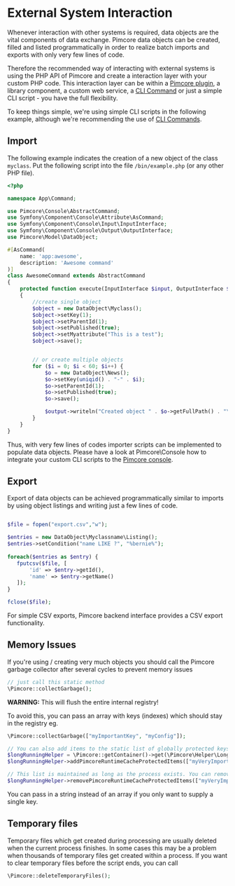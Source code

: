# External System Interaction

Whenever interaction with other systems is required, data objects are the vital components of data exchange. 
Pimcore data objects can be created, filled and listed programmatically in order to realize batch imports and exports 
with only very few lines of code.

Therefore the recommended way of interacting with external systems is using the PHP API of Pimcore and create a 
interaction layer with your custom PHP code. This interaction layer can be within a [Pimcore plugin](../20_Extending_Pimcore/13_Bundle_Developers_Guide/README.md), a library component,
 a custom web service, a [CLI Command](../19_Development_Tools_and_Details/11_Console_CLI.md) or just a simple CLI script - you have the full flexibility.

To keep things simple, we're using simple CLI scripts in the following example, although we're recommending the use of [CLI Commands](../19_Development_Tools_and_Details/11_Console_CLI.md).

## Import
The following example indicates the creation of a new object of the class `myclass`. 
Put the following script into the file `/bin/example.php` (or any other PHP file).

```php
<?php

namespace App\Command;

use Pimcore\Console\AbstractCommand;
use Symfony\Component\Console\Attribute\AsCommand;
use Symfony\Component\Console\Input\InputInterface;
use Symfony\Component\Console\Output\OutputInterface;
use Pimcore\Model\DataObject;

#[AsCommand(
    name: 'app:awesome',
    description: 'Awesome command'
)]
class AwesomeCommand extends AbstractCommand
{
    protected function execute(InputInterface $input, OutputInterface $output): int
    {
        //create single object
        $object = new DataObject\Myclass();
        $object->setKey(1);
        $object->setParentId(1);
        $object->setPublished(true);
        $object->setMyattribute("This is a test");
        $object->save();


        // or create multiple objects
        for ($i = 0; $i < 60; $i++) {
            $o = new DataObject\News();
            $o->setKey(uniqid() . "-" . $i);
            $o->setParentId(1);
            $o->setPublished(true);
            $o->save();

            $output->writeln("Created object " . $o->getFullPath() . "\n");
        }
    }
}
```

Thus, with very few lines of codes importer scripts can be implemented to populate data objects. Please have a look at 
Pimcore\Console how to integrate your custom CLI scripts to the [Pimcore console](../19_Development_Tools_and_Details/11_Console_CLI.md).

## Export
Export of data objects can be achieved programmatically similar to imports by using object listings and writing just a
few lines of code.
 
 ```php
 
 $file = fopen("export.csv","w");
 
 $entries = new DataObject\Myclassname\Listing();
 $entries->setCondition("name LIKE ?", "%bernie%");
  
 foreach($entries as $entry) { 
    fputcsv($file, [
        'id' => $entry->getId(),
        'name' => $entry->getName()
    ]);
 }
 
 fclose($file);
 
 ```

For simple CSV exports, Pimcore backend interface provides a CSV export functionality.
 
 
## Memory Issues
If you're using / creating very much objects you should call the Pimcore garbage collector after several cycles to prevent memory issues

```php
// just call this static method
\Pimcore::collectGarbage();
```

**WARNING:** This will flush the entire internal registry!

To avoid this, you can pass an array with keys (indexes) which should stay in the registry eg. 

```php
\Pimcore::collectGarbage(["myImportantKey", "myConfig"]);

// You can also add items to the static list of globally protected keys by passing them to
$longRunningHelper = \Pimcore::getContainer()->get(\Pimcore\Helper\LongRunningHelper::class);
$longRunningHelper->addPimcoreRuntimeCacheProtectedItems(["myVeryImportantKey", "mySuperImportKey", "..."]);

// This list is maintained as long as the process exists. You can remove protected keys again by calling
$longRunningHelper->removePimcoreRuntimeCacheProtectedItems(["myVeryImportantKey", "mySuperImportKey", "..."]);

```
You can pass in a string instead of an array if you only want to supply a single key.

## Temporary files

Temporary files which get created during processing are usually deleted when the current process finishes. In some cases this may be a problem when thousands of temporary files get created within a process. If you want to clear temporary files before the script ends, you can call
```php
\Pimcore::deleteTemporaryFiles();
```
